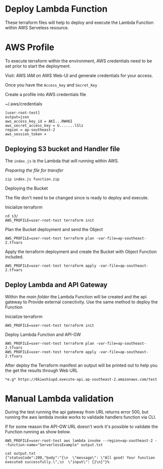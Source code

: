 # Deploy Lambda Function 

These terraform files will help to deploy and execute the Lambda Function within AWS Serveless resource.

# AWS Profile 

To execute terraform within the environment, AWS credentials need to be set prior to start the deployment.

Visit: AWS IAM on AWS Web-UI and generate credentials for your access.

Once you have the `Access_key` and `Secret_Key`

Create a profile into AWS credentials file

~/.aws/credentials 

```
[user-root-test]
output=json
aws_access_key_id = AKI...RWH6I
aws_secret_access_key = U.......lSlz
region = ap-southeast-2
aws_session_token =
```
## Deploying S3 bucket and Handler file

The `index.js` is the Lambda that will running within AWS.

*Preparing the file for transfer*
```
zip index.js function.zip
```

Deploying the Bucket

The file don't need to be changed since is ready to deploy and execute.

Inicialize terraform
```
cd s3/
AWS_PROFILE=user-root-test terraform init
```

Plan the Bucket deployment and send the Object 
```
AWS_PROFILE=user-root-test terraform plan -var-file=ap-southeast-2.tfvars
```

Apply the terraform deployment and create the Bucket with Object Function included.
```
AWS_PROFILE=user-root-test terraform apply -var-file=ap-southeast-2.tfvars
```

##  Deploy Lambda and API Gateway 

Within the *main folder* the Lambda Function will be created and the api gateway to Provide external conectivity.
Use the same method to deploy the Function

Inicialize terraform
```
AWS_PROFILE=user-root-test terraform init
```

Deploy Lambda Function and API-GW
```
AWS_PROFILE=user-root-test terraform plan -var-file=ap-southeast-2.tfvars
AWS_PROFILE=user-root-test terraform apply -var-file=ap-southeast-2.tfvars
```

After deploy the Terraform manifest an output will be printed out to help you the get the results through Web URL
```
*e.g* https://6kiwsh1upd.execute-api.ap-southeast-2.amazonaws.com/test
```

# Manual Lambda validation

During the test running the api gateway from URL returns error 500, but running the aws lambda invoke works to validade handlers function via CLI.

If for some reason the API-GW URL doesn't work it's possible to validate the Function running as show below.

```
AWS_PROFILE=user-root-test aws lambda invoke --region=ap-southeast-2 --function-name="ServerlessExample" output.txt
```

```
cat output.txt
{"statusCode":200,"body":"{\n  \"message\": \"All good! Your function executed successfully.\",\n  \"input\": {}\n}"}%
```




